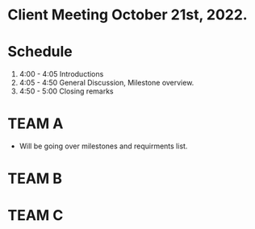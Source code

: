 

# Client Meeting October 21st, 2022. 

# Schedule
1. 4:00 - 4:05 Introductions
2. 4:05 - 4:50 General Discussion, Milestone overview. 
3. 4:50 - 5:00 Closing remarks

# TEAM A
 - Will be going over milestones and requirments list. 

# TEAM B

# TEAM C
 
